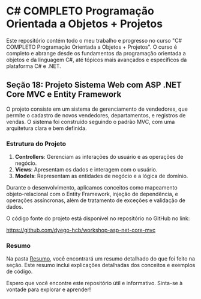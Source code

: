 # C# COMPLETO Programação Orientada a Objetos + Projetos

Este repositório contém todo o meu trabalho e progresso no curso "C# COMPLETO Programação Orientada a Objetos + Projetos". O curso é completo e abrange desde os fundamentos da programação orientada a objetos e da linguagem C#, até tópicos mais avançados e específicos da plataforma C# e .NET.

## Seção 18: Projeto Sistema Web com ASP .NET Core MVC e Entity Framework

O projeto consiste em um sistema de gerenciamento de vendedores, que permite o cadastro de novos vendedores, departamentos, e registros de vendas. O sistema foi construído seguindo o padrão MVC, com uma arquitetura clara e bem definida.

### Estrutura do Projeto

1. **Controllers**: Gerenciam as interações do usuário e as operações de negócio.
2. **Views**: Apresentam os dados e interagem com o usuário.
3. **Models**: Representam as entidades de negócio e a lógica de domínio.

Durante o desenvolvimento, aplicamos conceitos como mapeamento objeto-relacional com o Entity Framework, injeção de dependência, e operações assíncronas, além de tratamento de exceções e validação de dados.

O código fonte do projeto está disponível no repositório no GitHub no link:

https://github.com/dyego-hcb/workshop-asp-net-core-mvc

### Resumo

Na pasta [Resumo](./Resumos/), você encontrará um resumo detalhado do que foi feito na seção. Este resumo inclui explicações detalhadas dos conceitos e exemplos de código.

Espero que você encontre este repositório útil e informativo. Sinta-se à vontade para explorar e aprender!
